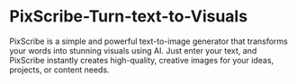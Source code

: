 # PixScribe-Turn-text-to-Visuals
PixScribe is a simple and powerful text-to-image generator that transforms your words into stunning visuals using AI. Just enter your text, and PixScribe instantly creates high-quality, creative images for your ideas, projects, or content needs.
